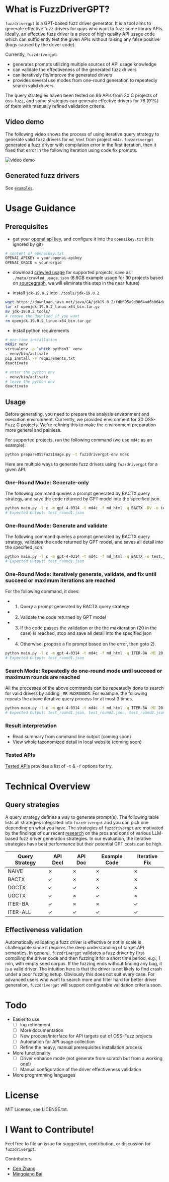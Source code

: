 # What is FuzzDriverGPT?

`fuzzdrivergpt` is a GPT-based fuzz driver generator.
It is a tool aims to generate effective fuzz drivers for guys who want to fuzz some library APIs.
Ideally, an effective fuzz driver is a piece of high quality API usage code which can sufficiently test the given APIs without raising any false positive (bugs caused by the driver code).

Currently, `fuzzdrivergpt`:
- generates prompts utilizing multiple sources of API usage knowledge
- can validate the effectiveness of the generated fuzz drivers
- can iteratively fix/improve the generated drivers
- provides several use modes from one-round generation to repeatedly search valid drivers

The query strategies haven been tested on 86 APIs from 30 C projects of oss-fuzz, and some strategies can generate effective drivers for 78 (91%) of them with manually refined validation criteria.

## Video demo

The following video shows the process of using iterative query strategy to generate valid fuzz drivers for `md_html` from project `md4c`.
`fuzzdrivergpt` generated a fuzz driver with compilation error in the first iteration, then it fixed that error in the following iteration using code fix prompts.

![video demo](doc/demo/demo.svg)

## Generated fuzz drivers

See [`examples`](https://github.com/occia/fuzzdrivergpt/tree/main/examples).


# Usage Guidance

## Prerequisites

- get your [openai api key](https://help.openai.com/en/articles/4936850-where-do-i-find-my-secret-api-key), and configure it into the `openaikey.txt` (it is ignored by git)

```bash
# content of openaikey.txt
OPENAI_APIKEY = your-openai-apikey
OPENAI_ORGID = your-orgid
```

- download [crawled usage](https://drive.google.com/file/d/1c3MaOKmSiPikHlQkVl8TSjLL1zCpv5NO/view?usp=sharing) for supported projects, save as `./meta/crawled_usage.json` (6.6GB example usage for 30 projects based on [sourcegraph](https://sourcegraph.com/search), we will eliminate this step in the near future)

- install `jdk-19.0.2` into `./tools/jdk-19.0.2`

```bash
wget https://download.java.net/java/GA/jdk19.0.2/fdb695a9d9064ad6b064dc6df578380c/7/GPL/openjdk-19.0.2_linux-x64_bin.tar.gz
tar xf openjdk-19.0.2_linux-x64_bin.tar.gz
mv jdk-19.0.2 tools/
# remove the downloed if you want
rm openjdk-19.0.2_linux-x64_bin.tar.gz
```

- install python requirements

```bash
# one-time installation
mkdir venv
virtualenv -p `which python3` venv
. venv/bin/activate
pip install -r requirements.txt
deactivate

# enter the python env 
. venv/bin/activate
# leave the python env 
deactivate
```

## Usage 

Before generating, you need to prepare the analysis environment and execution environment. Currently, we provided environment for 30 OSS-Fuzz C projects. We're refining this to make the environment preparation more general and painless.

For supported projects, run the following command (we use `md4c` as an example):
```bash
python prepareOSSFuzzImage.py -t fuzzdrivergpt-env md4c
```

Here are multiple ways to generate fuzz drivers using `fuzzdrivergpt` for a given API.

### One-Round Mode: Generate-only

The following command queries a prompt generated by BACTX query strategy, and save the code returned by GPT model into the specified json.

```bash
python main.py -l c -m gpt-4-0314 -t md4c -f md_html -q BACTX -DV -o test.json
# Expected Output: test_round1.json
```

### One-Round Mode: Generate and validate

The following command queries a prompt generated by BACTX query strategy, validates the code returned by GPT model, and saves all detail into the specified json.

```bash
python main.py -l c -m gpt-4-0314 -t md4c -f md_html -q BACTX -o test.json
# Expected Output: test_round1.json
```

### One-Round Mode: Iteratively generate, validate, and fix until succeed or maximum iterations are reached

For the following command, it does:

- 1) Query a prompt generated by BACTX query strategy
- 2) Validate the code returned by GPT model
- 3) If the code passes the validation or the the maxiteration (20 in the case) is reached, stop and save all detail into the specified json
- 4) Otherwise, propose a fix prompt based on the error, then goto 2).

```bash
python main.py -l c -m gpt-4-0314 -t md4c -f md_html -q ITER-BA -MI 20 -o test.json
# Expected Output: test_round1.json
```

### Search Mode: Repeatedly do one-round mode until succeed or maximum rounds are reached

All the processes of the above commands can be repeatedly done to search for valid drivers by adding `-MR MAXROUNDS`.
For example. the following repeats the above iterative query process for at most 3 times.

```bash
python main.py -l c -m gpt-4-0314 -t md4c -f md_html -q ITER-BA -MI 20 -MR 3 -o test.json
# Expected Output: test_round1.json, test_round2.json, test_round3.json, 
```

### Result interpretation

- Read summary from command line output (coming soon)
- View whole taxonomized detail in local website (coming soon)

### Tested APIs

[Tested APIs](https://github.com/occia/fuzzdrivergpt/tree/main/doc/tested_apis.md) provides a list of `-t` & `-f` options for try.

# Technical Overview

## Query strategies

A query strategy defines a way to generate prompt(s). The following table lists all strategies integrated into `fuzzdrivergpt` and you can pick one depending on what you have.
The strategies of `fuzzdrivergpt` are motivated by the findings of our recent [research](https://github.com/occia/fuzzdrivergpt/doc/research_paper.md) on the pros and cons of various LLM-based fuzz driver generation strategies. 
In our evaluation, the iterative strategies have best performance but their potential GPT costs can be high.

|Query Strategy| API Decl| API Doc| Example Code| Iterative Fix|
| ---          | ---     | ---    | ---         | ---          |
| NAIVE        | &cross; | &cross;| &cross;     | &cross;      |
| BACTX        | &check; | &cross;| &cross;     | &cross;      |
| DOCTX        | &check; | &check;| &cross;     | &cross;      |
| UGCTX        | &check; | &cross;| &check;     | &cross;      |
| ITER-BA      | &check; | &cross;| &cross;     | &check;      |
| ITER-ALL     | &check; | &check;| &check;     | &check;      |

## Effectiveness validation

Automatically validating a fuzz driver is effective or not in scale is challengable since it requires the deep understanding of target API semantics.
In general, `fuzzdrivergpt` validates a fuzz driver by first compiling the driver code and then fuzzing it for a short time period, e.g., 1 min, with empty seed corpus.
If the fuzzing ends without finding any bug, it is a valid driver.
The intuition here is that the driver is not likely to find crash under a poor fuzzing setup.
Obviously this does not suit every case.
For advanced users who want to search more and filter hard for better driver generation, `fuzzdrivergpt` will support configurable validation criteria soon.


# Todo

- Easier to use
	- [ ] log refinement
	- [ ] More documentation
	- [ ] New process/interface for API targets out of OSS-Fuzz projects
	- [ ] Automation for API usage collection
	- [ ] Refine the heavy, manual prerequisites installation process

- More functionality
	- [ ] Driver enhance mode (not generate from scratch but from a working one!)
	- [ ] Manual configuration of the driver effectiveness validation 

- More programming languages


# License

MIT License, see LICENSE.txt.


# I Want to Contribute!

Feel free to file an issue for suggestion, contribution, or discussion for `fuzzdrivergpt`.

Contributors:
- [Cen Zhang](https://www.github.com/occia)
- [Mingqiang Bai](https://www.github.com/7zq12lvm-b)
